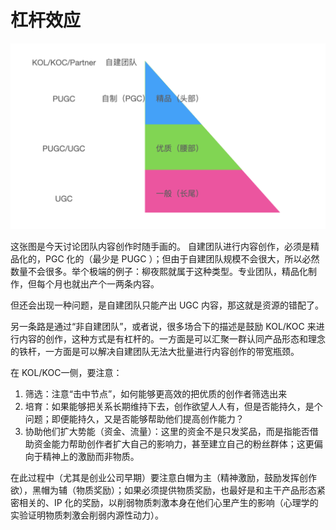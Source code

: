 # 杠杆效应
![triangle](docs/assets/wecom-temp-a9e5e7fac0485245c78adf21f889b043.png)

这张图是今天讨论团队内容创作时随手画的。
自建团队进行内容创作，必须是精品化的，PGC 化的（最少是 PUGC ）；但由于自建团队规模不会很大，所以必然数量不会很多。举个极端的例子：柳夜熙就属于这种类型。专业团队，精品化制作，但每个月也就出产个一两条内容。

但还会出现一种问题，是自建团队只能产出 UGC 内容，那这就是资源的错配了。

另一条路是通过“非自建团队”，或者说，很多场合下的描述是鼓励 KOL/KOC 来进行内容的创作，这种方式是有杠杆的。一方面是可以汇聚一群认同产品形态和理念的铁杆，一方面是可以解决自建团队无法大批量进行内容创作的带宽瓶颈。

在 KOL/KOC一侧，要注意：
1. 筛选：注意“击中节点”，如何能够更高效的把优质的创作者筛选出来
2. 培育：如果能够把关系长期维持下去，创作欲望人人有，但是否能持久，是个问题；即便能持久，又是否能够帮助他们提高创作能力？
3. 协助他们扩大势能（资金、流量）：这里的资金不是只发奖品，而是指能否借助资金能力帮助创作者扩大自己的影响力，甚至建立自己的粉丝群体；这更偏向于精神上的激励而非物质。

在此过程中（尤其是创业公司早期）要注意白帽为主（精神激励，鼓励发挥创作欲），黑帽为辅（物质奖励）；如果必须提供物质奖励，也最好是和主干产品形态紧密相关的、IP 化的奖励，以削弱物质刺激本身在他们心里产生的影响（心理学的实验证明物质刺激会削弱内源性动力）。

